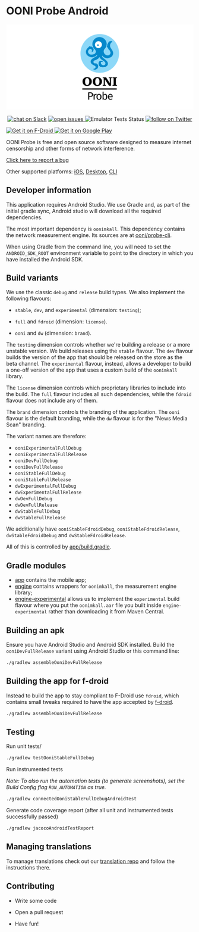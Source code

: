 # OONI Probe Android

[![OONI Probe Android](assets/OONIProbeLogo.png)](https://ooni.org)

<p align="center">
  <a href="https://slack.openobservatory.org/">
        <img src="https://slack.openobservatory.org/badge.svg"
            alt="chat on Slack"></a>

  <a href="https://github.com/ooni/probe/issues?q=label%3Aooni%2Fprobe-android">
    <img src="https://img.shields.io/github/issues/ooni/probe/ooni/probe-android" alt="open issues">
  </a>

  <img src="https://github.com/ooni/probe-android/workflows/emulator/badge.svg" alt="Emulator Tests Status">

  <a href="https://twitter.com/intent/follow?screen_name=OpenObservatory">
    <img src="https://img.shields.io/twitter/follow/OpenObservatory?style=social&logo=twitter"
    alt="follow on Twitter"></a>
</p>

<div align="left">

<a href="https://f-droid.org/packages/org.openobservatory.ooniprobe/" target="_blank">
<img src="assets/F-Droid-badge.png" alt="Get it on F-Droid" height="60px"/>
</a>

<a href="https://play.google.com/store/apps/details?id=org.openobservatory.ooniprobe" target="_blank">
<img src="assets/Google-Play-badge.png" alt="Get it on Google Play" height="60px"/>
</a>

</div>

OONI Probe is free and open source software designed to measure internet
censorship and other forms of network interference.

[Click here to report a bug](https://github.com/ooni/probe/issues/new)

Other supported platforms: [iOS](https://github.com/ooni/probe-ios),
[Desktop](https://github.com/ooni/probe-desktop), [CLI](https://github.com/ooni/probe-cli)

## Developer information

This application requires Android Studio. We use Gradle and, as part of the
initial gradle sync, Android studio will download all the required
dependencies.

The most important dependency is `oonimkall`. This dependency contains
the network measurement engine. Its sources are at
[ooni/probe-cli](https://github.com/ooni/probe-cli).

When using Gradle from the command line, you will need to set the
`ANDROID_SDK_ROOT` environment variable to point to the directory in
which you have installed the Android SDK.

## Build variants

We use the classic `debug` and `release` build types. We also
implement the following flavours:

- `stable`, `dev`, and `experimental` (dimension: `testing`);

- `full` and `fdroid` (dimension: `license`).

- `ooni` and `dw` (dimension: `brand`).

The `testing` dimension controls whether we're building a release
or a more unstable version. We build releases using the `stable`
flavour. The `dev` flavour builds the version of the app that should
be released on the store as the beta channel. The `experimental`
flavour, instead, allows a developer to build a one-off version of
the app that uses a custom build of the `oonimkall` library.

The `license` dimension controls which proprietary libraries to include
into the build. The `full` flavour includes all such dependencies,
while the `fdroid` flavour does not include any of them.

The `brand` dimension controls the branding of the application. The `ooni` flavour is the default branding, while the `dw` flavour is for the "News Media Scan" branding.

The variant names are therefore:

- `ooniExperimentalFullDebug`
- `ooniExperimentalFullRelease`
- `ooniDevFullDebug`
- `ooniDevFullRelease`
- `ooniStableFullDebug`
- `ooniStableFullRelease`
- `dwExperimentalFullDebug`
- `dwExperimentalFullRelease`
- `dwDevFullDebug`
- `dwDevFullRelease`
- `dwStableFullDebug`
- `dwStableFullRelease`

We additionally have `ooniStableFdroidDebug`, `ooniStableFdroidRelease`, `dwStableFdroidDebug` and `dwStableFdroidRelease`.

All of this is controlled by [app/build.gradle](app/build.gradle).

## Gradle modules

- [app](app) contains the mobile app;
- [engine](engine) contains wrappers for `oonimkall`, the measurement engine library;
- [engine-experimental](engine-experimental) allows us to implement the `experimental` build flavour where you put the `oonimkall.aar` file you built inside `engine-experimental` rather than downloading it from Maven Central.

## Building an apk

Ensure you have Android Studio and Android SDK installed. Build the `ooniDevFullRelease`
variant using Android Studio or this command line:

```sh
./gradlew assembleOoniDevFullRelease
```

## Building the app for f-droid

Instead to build the app to stay compliant to F-Droid use `fdroid`, which contains small tweaks required to have the app accepted by [f-droid](https://f-droid.org/).

```sh
./gradlew assembleOoniDevFullRelease
```

## Testing

Run unit tests/

```sh
./gradlew testOoniStableFullDebug
```

Run instrumented tests

_Note: To also run the automation tests (to generate screenshots), set the Build Config flag `RUN_AUTOMATION` as true._

```sh
./gradlew connectedOoniStableFullDebugAndroidTest
```

Generate code coverage report (after all unit and instrumented tests successfully passed)

```sh
./gradlew jacocoAndroidTestReport
```

## Managing translations

To manage translations check out our [translation repo](https://github.com/ooni/translations)
and follow the instructions there.

## Contributing

* Write some code

* Open a pull request

* Have fun!
